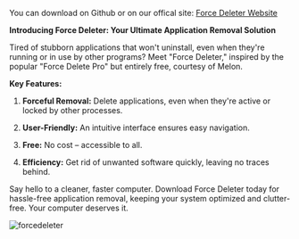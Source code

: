 You can download on Github or on our offical site:
[Force Deleter Website](https://cutt.ly/twx82old)

**Introducing Force Deleter: Your Ultimate Application Removal Solution**

Tired of stubborn applications that won't uninstall, even when they're running or in use by other programs? Meet "Force Deleter," inspired by the popular "Force Delete Pro" but entirely free, courtesy of Melon.

**Key Features:**

1. **Forceful Removal:** Delete applications, even when they're active or locked by other processes.

2. **User-Friendly:** An intuitive interface ensures easy navigation.

3. **Free:** No cost – accessible to all.

5. **Efficiency:** Get rid of unwanted software quickly, leaving no traces behind.

Say hello to a cleaner, faster computer. Download Force Deleter today for hassle-free application removal, keeping your system optimized and clutter-free. Your computer deserves it.


![forcedeleter](https://github.com/patrickStar109/ForceDeleter/assets/61595428/e43b77f1-b1ca-4d97-bdcc-90947d38524a)


